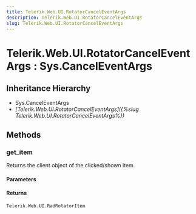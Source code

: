 ```yaml
---
title: Telerik.Web.UI.RotatorCancelEventArgs
description: Telerik.Web.UI.RotatorCancelEventArgs
slug: Telerik.Web.UI.RotatorCancelEventArgs
---
```


# Telerik.Web.UI.RotatorCancelEventArgs : Sys.CancelEventArgs 

## Inheritance Hierarchy

* Sys.CancelEventArgs
* *[Telerik.Web.UI.RotatorCancelEventArgs]({%slug Telerik.Web.UI.RotatorCancelEventArgs%})*


## Methods

###  get_item

Returns the client object of the clicked/shown item. 

#### Parameters

#### Returns

`Telerik.Web.UI.RadRotatorItem` 

